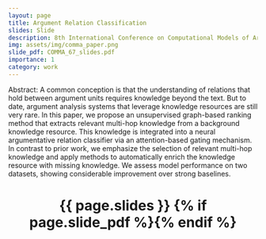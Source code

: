 ```yaml
---
layout: page
title: Argument Relation Classification 
slides: Slide
description: 8th International Conference on Computational Models of Argument 
img: assets/img/comma_paper.png
slide_pdf: COMMA_67_slides.pdf
importance: 1
category: work
---
```

Abstract: 
A common conception is that the understanding of relations that hold between argument units requires knowledge beyond the text. But to date, argument analysis systems that leverage knowledge resources are still very rare. In this paper, we propose an unsupervised graph-based ranking method that extracts relevant multi-hop knowledge from a background knowledge resource. This knowledge is integrated into a neural argumentative relation classifier via an attention-based gating mechanism. In contrast to prior work, we emphasize the selection of relevant multi-hop knowledge and apply methods to automatically enrich the knowledge resource with missing knowledge. We assess model performance on two datasets, showing considerable improvement over strong baselines.


<div class="post">
  <header class="post-header">
        <h1 class="post-title">{{ page.slides }} {% if page.slide_pdf %}<a href="{{ page.slide_pdf | prepend: 'assets/pdf/' | relative_url}}" target="_blank" rel="noopener noreferrer" class="float-right"><i class="fas fa-file-pdf"></i></a>{% endif %}</h1>
  </header>
</div>

